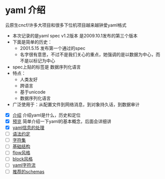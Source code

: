 # yaml 介绍

云原生cncf/许多大项目和很多下位机项目越来越钟爱yaml格式

- 本次记录的是yaml spec v1.2版本 是2009.10.1发布的第三个版本
- 下面是简单的历史：
  - 2001.5.15 发布第一个通过的spec
  - 名字很有意思，不过不是我们关心的重点，她强调的是以数据为中心，而不是以标记为中心
- spec上贴的标签是 数据序列化语言
- 特点：
  - 人类友好
  - 跨语言
  - 基于unicode
  - 数据序列化语言
- 广泛使用于：从配置文件到网络消息，到对象持久话，到数据审计

- [x] [介绍](/todo/skill/yaml/introduction.md) 介绍yaml是什么，历史和定位
- [x] [预览](/todo/skill/yaml/preview.md) 简单介绍一下yaml的基本概念，后面会详细讲
- [x] [yaml信息的处理](/todo/skill/yaml/process.md)
- [ ] [语法约定](/todo/skill/yaml/syntax-conventions.md)
- [ ] [字符集](/todo/skill/yaml/characters.md)
- [ ] [基础结构](/todo/skill/yaml/basic-structures.md)
- [ ] [flow风格](/todo/skill/yaml/flow-styles.md)
- [ ] [block风格](/todo/skill/yaml/block-styles.md)
- [ ] [yaml字符流](/todo/skill/yaml/character-stream.md)
- [ ] [推荐的schemas](/todo/skill/yaml/schemas.md)
